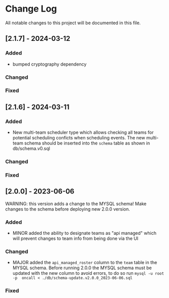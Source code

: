 # Change Log
All notable changes to this project will be documented in this file.

## [2.1.7] - 2024-03-12

### Added
 - bumped cryptography dependency
### Changed

### Fixed

## [2.1.6] - 2024-03-11

### Added
 - New multi-team scheduler type which allows checking all teams for potential scheduling conficts when scheduling events. The new multi-team schema should be inserted into the `schema` table as shown in db/schema.v0.sql
### Changed

### Fixed


## [2.0.0] - 2023-06-06
WARNING: this version adds a change to the MYSQL schema! Make changes to the schema before deploying new 2.0.0 version.

### Added
 - MINOR added the ability to designate teams as "api managed" which will prevent changes to team info from being done via the UI
### Changed
 - MAJOR added the `api_managed_roster` column to the `team` table in the MYSQL schema. Before running 2.0.0 the MYSQL schema must be updated with the new column to avoid errors, to do so run `mysql -u root -p  oncall < ./db/schema-update.v2.0.0_2023-06-06.sql`

### Fixed
